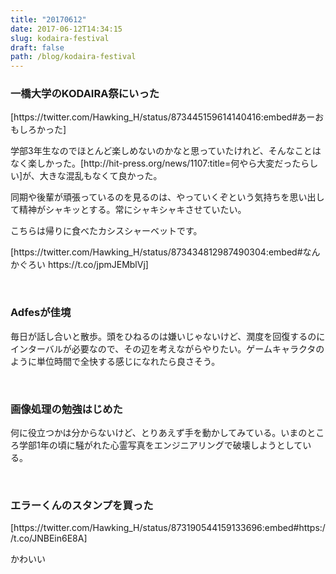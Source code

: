 ```yaml
---
title: "20170612"
date: 2017-06-12T14:34:15
slug: kodaira-festival
draft: false
path: /blog/kodaira-festival
---
```


<h3>一橋大学のKODAIRA祭にいった</h3>
<p>[https://twitter.com/Hawking_H/status/873445159614140416:embed#あーおもしろかった]</p>
<p>学部3年生なのでほとんど楽しめないのかなと思っていたけれど、そんなことはなく楽しかった。[http://hit-press.org/news/1107:title=何やら大変だったらしい]が、大きな混乱もなくて良かった。</p>
<p>同期や後輩が頑張っているのを見るのは、やっていくぞという気持ちを思い出して精神がシャキッとする。常にシャキシャキさせていたい。</p>
<p>こちらは帰りに食べたカシスシャーベットです。</p>
<p>[https://twitter.com/Hawking_H/status/873434812987490304:embed#なんかぐろい https://t.co/jpmJEMblVj]</p>
<p> </p>
<h3>Adfesが佳境</h3>
<p>毎日が話し合いと散歩。頭をひねるのは嫌いじゃないけど、潤度を回復するのにインターバルが必要なので、その辺を考えながらやりたい。ゲームキャラクタのように単位時間で全快する感じになれたら良さそう。</p>
<p> </p>
<h3>画像処理の勉強はじめた</h3>
<p>何に役立つかは分からないけど、とりあえず手を動かしてみている。いまのところ学部1年の頃に騒がれた心霊写真をエンジニアリングで破壊しようとしている。</p>
<p> </p>
<h3>エラーくんのスタンプを買った</h3>
<p>[https://twitter.com/Hawking_H/status/873190544159133696:embed#https://t.co/JNBEin6E8A]</p>
<p>かわいい</p>
